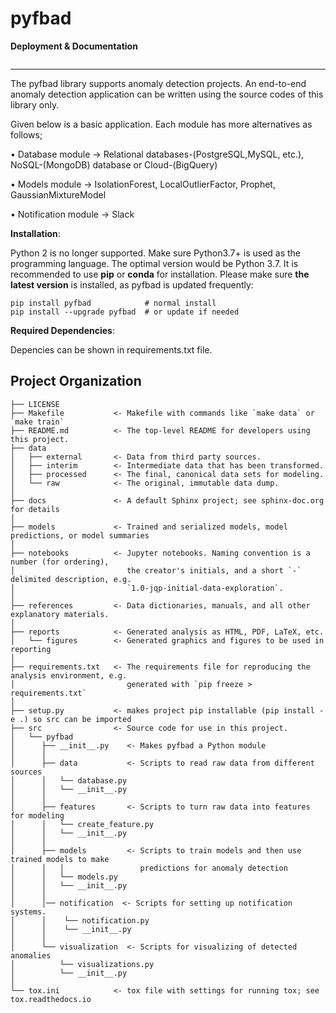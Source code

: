 pyfbad
==============================

**Deployment & Documentation**

[<img alt="" src = "https://img.shields.io/badge/pypi-v0.2.0-brightgreen">](https://pypi.org/project/pyfbad/)

-----

The pyfbad library supports anomaly detection projects. An end-to-end anomaly detection application can be written using the source codes of this library only.

Given below is a basic application. Each module has more alternatives as follows;

• Database module -> Relational databases-(PostgreSQL,MySQL, etc.), NoSQL-(MongoDB) database or Cloud-(BigQuery)

• Models module   -> IsolationForest, LocalOutlierFactor, Prophet, GaussianMixtureModel

• Notification module -> Slack

**Installation**:

Python 2 is no longer supported. Make sure Python3.7+ is used as the programming language. The optimal version would be Python 3.7. It is recommended to use **pip** or **conda** for installation. Please make sure
**the latest version** is installed, as pyfbad is updated frequently:

    pip install pyfbad            # normal install
    pip install --upgrade pyfbad  # or update if needed

**Required Dependencies**:

Depencies can be shown in requirements.txt file.


Project Organization
------------

    ├── LICENSE
    ├── Makefile           <- Makefile with commands like `make data` or `make train`
    ├── README.md          <- The top-level README for developers using this project.
    ├── data
    │   ├── external       <- Data from third party sources.
    │   ├── interim        <- Intermediate data that has been transformed.
    │   ├── processed      <- The final, canonical data sets for modeling.
    │   └── raw            <- The original, immutable data dump.
    │
    ├── docs               <- A default Sphinx project; see sphinx-doc.org for details
    │
    ├── models             <- Trained and serialized models, model predictions, or model summaries
    │
    ├── notebooks          <- Jupyter notebooks. Naming convention is a number (for ordering),
    │                         the creator's initials, and a short `-` delimited description, e.g.
    │                         `1.0-jqp-initial-data-exploration`.
    │
    ├── references         <- Data dictionaries, manuals, and all other explanatory materials.
    │
    ├── reports            <- Generated analysis as HTML, PDF, LaTeX, etc.
    │   └── figures        <- Generated graphics and figures to be used in reporting
    │
    ├── requirements.txt   <- The requirements file for reproducing the analysis environment, e.g.
    │                         generated with `pip freeze > requirements.txt`
    │
    ├── setup.py           <- makes project pip installable (pip install -e .) so src can be imported
    ├── src                <- Source code for use in this project.
    │   └── pyfbad
    │      ├── __init__.py    <- Makes pyfbad a Python module
    │      │
    │      ├── data           <- Scripts to read raw data from different sources
    │      │   └── database.py
    │      │   └── __init__.py
    │      │
    │      ├── features       <- Scripts to turn raw data into features for modeling
    │      │   └── create_feature.py
    │      │   └── __init__.py
    │      │
    │      ├── models         <- Scripts to train models and then use trained models to make
    │      │   │                 predictions for anomaly detection
    │      │   └── models.py
    │      │   └── __init__.py
    │      │
    │      │── notification  <- Scripts for setting up notification systems.
    │      │    └── notification.py
    │      │    └── __init__.py
    │      │
    │      └── visualization  <- Scripts for visualizing of detected anomalies
    │          └── visualizations.py
    │          └── __init__.py
    │
    └── tox.ini            <- tox file with settings for running tox; see tox.readthedocs.io
